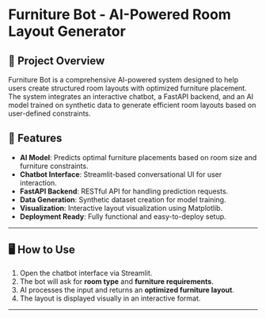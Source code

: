 # Furniture Bot - AI-Powered Room Layout Generator

## 📌 Project Overview
Furniture Bot is a comprehensive AI-powered system designed to help users create structured room layouts with optimized furniture placement. The system integrates an interactive chatbot, a FastAPI backend, and an AI model trained on synthetic data to generate efficient room layouts based on user-defined constraints.

## 🚀 Features
- **AI Model**: Predicts optimal furniture placements based on room size and furniture constraints.
- **Chatbot Interface**: Streamlit-based conversational UI for user interaction.
- **FastAPI Backend**: RESTful API for handling prediction requests.
- **Data Generation**: Synthetic dataset creation for model training.
- **Visualization**: Interactive layout visualization using Matplotlib.
- **Deployment Ready**: Fully functional and easy-to-deploy setup.
---

## 🖥️ How to Use
1. Open the chatbot interface via Streamlit.
2. The bot will ask for **room type** and **furniture requirements**.
3. AI processes the input and returns an **optimized furniture layout**.
4. The layout is displayed visually in an interactive format.

---




